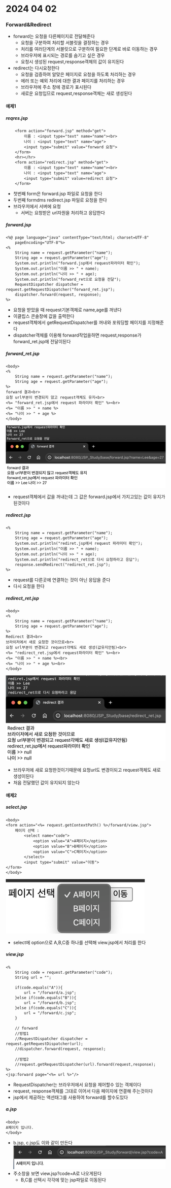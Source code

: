 # 2024 04 02

### Forward&Redirect
- forward는 요청을 다른페이지로 전달해준다
    - 요청을 구분하여 처리할 서블릿을 결정하는 경우
    - 처리를 여러단계의 서블릿으로 구분하여 필요한 단계로 바로 이동하는 경우
    - 브라우저에 표시되는 경로를 숨기고 싶은 경우
    - 요청시 생성된 request,response객체의 값이 유지된다
- redirect는 다시요청한다
    - 요청을 검증하여 알맞은 페이지로 요청을 하도록 처리하는 경우
    - 에러 또는 예외 처리에 대한 결과 페이지를 처리하는 경우
    - 브라우저에 주소 창에 경로가 표시된다
    - 새로운 요청입므로 request,response객체는 새로 생성된다

#### 예제1
##### reqres.jsp
```
	<form action="forward.jsp" method="get">
		이름 : <input type="text" name="name"><br>
		나이 : <input type="text" name="age">
		<input type="submit" value="forward 요청">
	</form>
	<hr></hr>
	<form action="redirect.jsp" method="get">
		이름 : <input type="text" name="name"><br>
		나이 : <input type="text" name="age">
		<input type="submit" value=redirect 요청">
	</form>
```
- 첫번째 form은 forward.jsp 파일로 요청을 한다
- 두번째 formdms redirect.jsp 파일로 요청을 한다
- 브라우저에서 서버에 요청
    - 서버는 요청받은 url자원을 처리하고 응답한다

##### forward.jsp
```
<%@ page language="java" contentType="text/html; charset=UTF-8"
    pageEncoding="UTF-8"%>
<%
	String name = request.getParameter("name");
	String age = request.getParameter("age");
	System.out.println("forward.jsp에서 request파라미터 확인");
	System.out.println("이름 >> " + name);
	System.out.println("나이 >> " + age);
	System.out.println("forward_ret으로 요청을 전달");
	RequestDispatcher dispatcher = request.getRequestDispatcher("forward_ret.jsp");
	dispatcher.forward(request, response);
%>
```
- 요청을 받았을 때 request기본객체로 name,age를 꺼낸다
- 이클립스 콘솔창에 값을 출력한다
- request객체에서 getRequestDispatcher를 꺼내와 포워딩할 페이지를 지정해준다
- dispatcher객체를 이용해 forward작업을하면 request,response가 forward_ret.jsp에 전달이된다

##### forward_ret.jsp
```
<body>
<%
	String name = request.getParameter("name");
	String age = request.getParameter("age");
%>
forward 결과<br>
요청 url부분이 변경되지 않고 request객체도 유지<br>
<%= "forward_ret.jsp에서 request 파라미터 확인" %><br>
<%= "이름 >> " + name %>
<%= "나이 >> " + age %>
</body>
```
![1](./images/24_0402/1.png)   
- request객체에서 값을 꺼내는데 그 값은 forward.jsp에서 가지고있는 값이 유지가 된것이다

##### redirect.jsp
```
<%
	String name = request.getParameter("name");
	String age = request.getParameter("age");
	System.out.println("rediret.jsp에서 request 파라미터 확인");
	System.out.println("이름 >> " + name);
	System.out.println("나이 >> " + age);
	System.out.println("redirect_ret으로 다시 요청하라고 응답");
	response.sendRedirect("redirect_ret.jsp");
%>
```
- request를 다른곳에 연결하는 것이 아닌 응답을 준다
- 다시 요청을 한다

##### redirect_ret.jsp
```
<body>
<%
	String name = request.getParameter("name");
	String age = request.getParameter("age");
%>
Redirect 결과<br>
브라이저에서 새로 요청한 것이므로<br>
요청 url부분이 변경되고 request갹채도 새로 생성(값유지안됨)<br>
<%= "redirect_ret.jsp에서 request파라미터 확인" %><br>
<%= "이름 >> " + name %><br>
<%= "나이 >> " + age %><br>
</body>
```
![2](./images/24_0402/2.png)   
- 브라우저에 새로 요청한것이기때문에 요청url도 변경이되고 request객체도 새로 생성이된다
- 처음 전달했던 값이 유지되지 않는다

#### 예제2
#####  select.jsp
```
<body>
<form action="<%= request.getContextPath() %>/forward/view.jsp">
	페이지 선택 : 
		<select name="code">
			<option value="A">A페이지</option>
			<option value="B">B페이지</option>
			<option value="C">C페이지</option>
		</select>
		<input type="submit" value="이동">
</form>
</body>
```
![3](./images/24_0402/3.png)   
- select에 option으로 A,B,C중 하나를 선택해 view.jsp에서 처리를 한다

##### view.jsp
```
<%
	String code = request.getParameter("code");
	String url = "";
	
	if(code.equals("A")){
		url = "/forward/a.jsp";	
	}else if(code.equals("B")){
		url = "/forward/b.jsp";		
	}else if(code.equals("C")){
		url = "/forward/c.jsp";
	}
	
	// forward
	//방법1
	//RequestDispatcher dispatcher = request.getRequestDispatcher(url);
	//dispatcher.forward(request, response);
	
	//방법2
	//request.getRequestDispatcher(url).forward(request,response);
%>
<jsp:forward page="<%= url %>"/>
```
- RequestDispatcher는 브라우저에서 요청을 제어할수 있는 객체이다
- request, response객체를 그대로 이어서 다음 페이지에 연결해 주는것이다
- jsp에서 제공하는 액션태그를 사용하여 forward를 할수도있다

##### a.jsp
```
<body>
A페이지 입니다.
</body>
```
- b.jsp, c.jsp도 이와 같이 만든다
![4](./images/24_0402/4.png)   
- 주소창을 보면 view.jsp?code=A로 나오게된다
    - B,C를 선택시 각각에 맞는 jsp파일로 이동된다
